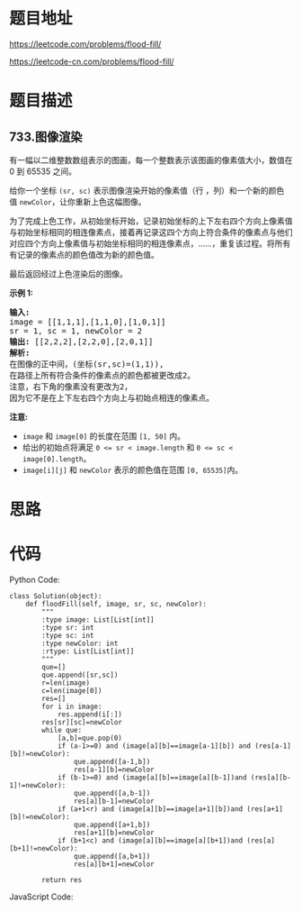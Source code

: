 # 题目地址
https://leetcode.com/problems/flood-fill/

https://leetcode-cn.com/problems/flood-fill/
# 题目描述
## 733.图像渲染
<p>有一幅以二维整数数组表示的图画，每一个整数表示该图画的像素值大小，数值在 0 到 65535 之间。</p>

<p>给你一个坐标&nbsp;<code>(sr, sc)</code>&nbsp;表示图像渲染开始的像素值（行 ，列）和一个新的颜色值&nbsp;<code>newColor</code>，让你重新上色这幅图像。</p>

<p>为了完成上色工作，从初始坐标开始，记录初始坐标的上下左右四个方向上像素值与初始坐标相同的相连像素点，接着再记录这四个方向上符合条件的像素点与他们对应四个方向上像素值与初始坐标相同的相连像素点，&hellip;&hellip;，重复该过程。将所有有记录的像素点的颜色值改为新的颜色值。</p>

<p>最后返回经过上色渲染后的图像。</p>

<p><strong>示例 1:</strong></p>

<pre>
<strong>输入:</strong> 
image = [[1,1,1],[1,1,0],[1,0,1]]
sr = 1, sc = 1, newColor = 2
<strong>输出:</strong> [[2,2,2],[2,2,0],[2,0,1]]
<strong>解析:</strong> 
在图像的正中间，(坐标(sr,sc)=(1,1)),
在路径上所有符合条件的像素点的颜色都被更改成2。
注意，右下角的像素没有更改为2，
因为它不是在上下左右四个方向上与初始点相连的像素点。
</pre>

<p><strong>注意:</strong></p>

<ul>
	<li><code>image</code> 和&nbsp;<code>image[0]</code>&nbsp;的长度在范围&nbsp;<code>[1, 50]</code> 内。</li>
	<li>给出的初始点将满足&nbsp;<code>0 &lt;= sr &lt; image.length</code> 和&nbsp;<code>0 &lt;= sc &lt; image[0].length</code>。</li>
	<li><code>image[i][j]</code> 和&nbsp;<code>newColor</code>&nbsp;表示的颜色值在范围&nbsp;<code>[0, 65535]</code>内。</li>
</ul>

# 思路

# 代码
Python Code:

```
class Solution(object):
    def floodFill(self, image, sr, sc, newColor):
        """
        :type image: List[List[int]]
        :type sr: int
        :type sc: int
        :type newColor: int
        :rtype: List[List[int]]
        """
        que=[]
        que.append([sr,sc])
        r=len(image)
        c=len(image[0])
        res=[]
        for i in image:
            res.append(i[:])
        res[sr][sc]=newColor
        while que:
            [a,b]=que.pop(0)
            if (a-1>=0) and (image[a][b]==image[a-1][b]) and (res[a-1][b]!=newColor):
                que.append([a-1,b])
                res[a-1][b]=newColor
            if (b-1>=0) and (image[a][b]==image[a][b-1])and (res[a][b-1]!=newColor):
                que.append([a,b-1])
                res[a][b-1]=newColor
            if (a+1<r) and (image[a][b]==image[a+1][b])and (res[a+1][b]!=newColor):
                que.append([a+1,b])
                res[a+1][b]=newColor
            if (b+1<c) and (image[a][b]==image[a][b+1])and (res[a][b+1]!=newColor):
                que.append([a,b+1])
                res[a][b+1]=newColor
        
        return res
```
JavaScript Code:

```

```

